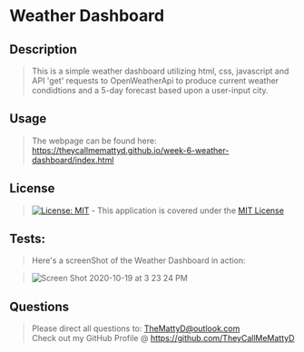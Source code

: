 # Weather Dashboard

## Description
>This is a simple weather dashboard utilizing html, css, javascript and API 'get' requests to OpenWeatherApi to produce current weather condidtions and a 5-day forecast based upon a user-input city.

## Usage
>The webpage can be found here: https://theycallmemattyd.github.io/week-6-weather-dashboard/index.html

## License
>[![License: MIT](https://img.shields.io/badge/License-MIT-blue.svg)](https://opensource.org/licenses/MIT) - This application is covered under the [MIT License](https://opensource.org/licenses/MIT)



## Tests:
>Here's a screenShot of the Weather Dashboard in action:

>![Screen Shot 2020-10-19 at 3 23 24 PM](https://user-images.githubusercontent.com/66084799/96501914-0f01e280-121f-11eb-8a9e-4a2cb7fa97ab.png)


## Questions
>Please direct all questions to:
TheMattyD@outlook.com<br/>
Check out my GitHub Profile @ https://github.com/TheyCallMeMattyD  
